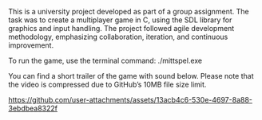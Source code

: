 This is a university project developed as part of a group assignment. The task was to create a multiplayer game in C, using the SDL library for graphics and input handling. The project followed agile development methodology, emphasizing collaboration, iteration, and continuous improvement.

To run the game, use the terminal command: ./mittspel.exe

You can find a short trailer of the game with sound below. Please note that the video is compressed due to GitHub’s 10MB file size limit.




https://github.com/user-attachments/assets/13acb4c6-530e-4697-8a88-3ebdbea8322f

